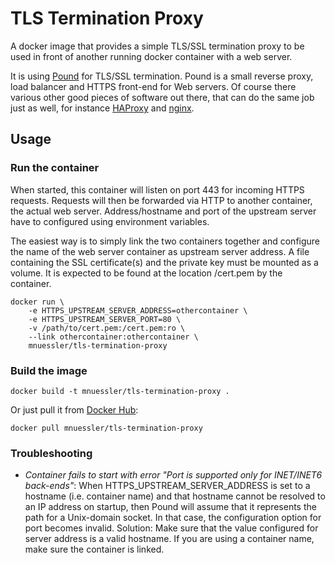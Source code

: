 # TLS Termination Proxy

A docker image that provides a simple TLS/SSL termination proxy to be
used in front of another running docker container with a web server.

It is using [Pound][1] for TLS/SSL termination. Pound is a small
reverse proxy, load balancer and HTTPS front-end for Web servers. Of
course there various other good pieces of software out there, that can
do the same job just as well, for instance [HAProxy][2] and
[nginx][3].

## Usage

### Run the container

When started, this container will listen on port 443 for incoming
HTTPS requests. Requests will then be forwarded via HTTP to another
container, the actual web server. Address/hostname and port of the
upstream server have to configured using environment variables.

The easiest way is to simply link the two containers together and
configure the name of the web server container as upstream server
address. A file containing the SSL certificate(s) and the private key
must be mounted as a volume. It is expected to be found at the
location /cert.pem by the container.

```
docker run \
    -e HTTPS_UPSTREAM_SERVER_ADDRESS=othercontainer \
    -e HTTPS_UPSTREAM_SERVER_PORT=80 \
    -v /path/to/cert.pem:/cert.pem:ro \
    --link othercontainer:othercontainer \
    mnuessler/tls-termination-proxy
```

### Build the image

```
docker build -t mnuessler/tls-termination-proxy .
```

Or just pull it from [Docker Hub][4]:

```
docker pull mnuessler/tls-termination-proxy
```

### Troubleshooting

* *Container fails to start with error "Port is supported only for
  INET/INET6 back-ends"*: When HTTPS_UPSTREAM_SERVER_ADDRESS is set to
  a hostname (i.e. container name) and that hostname cannot be
  resolved to an IP address on startup, then Pound will assume that it
  represents the path for a Unix-domain socket. In that case, the
  configuration option for port becomes invalid. Solution: Make sure
  that the value configured for server address is a valid hostname. If
  you are using a container name, make sure the container is linked.

[1]: http://www.apsis.ch/pound
[2]: http://www.haproxy.org/
[3]: http://nginx.org/
[4]: https://registry.hub.docker.com/u/mnuessler/tls-termination-proxy/
